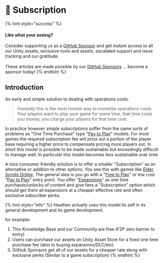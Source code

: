 # 🤑 Subscription

{% hint style="success" %}
#### Like what your seeing?

Consider supporting us as a [GitHub Sponsor](../../../become-a-sponsor.md) and get instant access to all our Unity assets, exclusive tools and assets, escalated support and issue tracking and our gratitude.\
\
These articles are made possible by our [GitHub Sponsors](https://github.com/sponsors/heathen-engineering) ... become a sponsor today!
{% endhint %}

## Introduction

An early and simple solution to dealing with operations costs.&#x20;

> Honestly this is the most honest way to monetize operations costs. Your players want to play your game for some time, that time costs you money, you charge your players for that time cost.

In practice however simple subscriptions suffer from the same sorts of problems as "One Time Purchase" type "[Pay to Play](../models/pay-to-play.md)" models. For most games the required subscription fee will price out a portion of the player base requiring a higher price to compensate pricing more players out. In short this model is possible to be made sustainable but exceedingly difficult to manage well. In particular this model becomes less sustainable over time.

A nice consumer friendly solution is to offer a smaller "Subscription" as an alternative or addition to other options. You see this with games like [Elder Scrolls Online](https://www.elderscrollsonline.com/en-us/esoplus). The general idea is you go with a "[Free to Play](../models/free-to-play.md)" or low cost "[Pay to Play](../models/pay-to-play.md)" entry point. You offer "[Expansions](expansions.md)" as one time purchases/unlocks of content and give fans a "Subscription" option which should get them all expansions at a cheaper effective rate and often exclusive subscriber perks.

{% hint style="info" %}
Heathen actually uses this model its self in its general development and its game development.

for example:

1. This Knowledge Base and our Community are free (F2P zero barrier to entry)
2. Users can purchase our assets on Unity Asset Store for a fixed one time purchase fee (akin to buying expansions/DLC/etc)
3. GitHub Sponsors get all of our assets for a cheaper rate along with exclusive perks (Similar to a game subscription)
{% endhint %}
